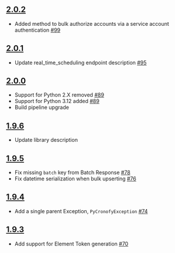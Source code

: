 ## [2.0.2]
* Added method to bulk authorize accounts via a service account authentication [#99]

## [2.0.1]
* Update real_time_scheduling endpoint description [#95]

## [2.0.0]
* Support for Python 2.X removed [#89]
* Support for Python 3.12 added [#89]
* Build pipeline upgrade

## [1.9.6]
* Update library description

## [1.9.5]
* Fix missing `batch` key from Batch Response [#78]
* Fix datetime serialization when bulk upserting [#76]

## [1.9.4]
* Add a single parent Exception, `PyCronofyException` [#74]

## [1.9.3]
* Add support for Element Token generation [#70]

[2.0.2]: https://github.com/cronofy/pycronofy/releases/tag/2.0.2
[2.0.1]: https://github.com/cronofy/pycronofy/releases/tag/2.0.1
[2.0.0]: https://github.com/cronofy/pycronofy/releases/tag/2.0.0.rc1
[1.9.6]: https://github.com/cronofy/pycronofy/releases/tag/1.9.6
[1.9.5]: https://github.com/cronofy/pycronofy/releases/tag/1.9.5
[1.9.4]: https://github.com/cronofy/pycronofy/releases/tag/1.9.4
[1.9.3]: https://github.com/cronofy/pycronofy/releases/tag/1.9.3

[#99]: https://github.com/cronofy/pycronofy/pull/99
[#95]: https://github.com/cronofy/pycronofy/pull/95
[#89]: https://github.com/cronofy/pycronofy/pull/89
[#78]: https://github.com/cronofy/pycronofy/pull/78
[#76]: https://github.com/cronofy/pycronofy/pull/76
[#74]: https://github.com/cronofy/pycronofy/pull/74
[#70]: https://github.com/cronofy/pycronofy/pull/70
